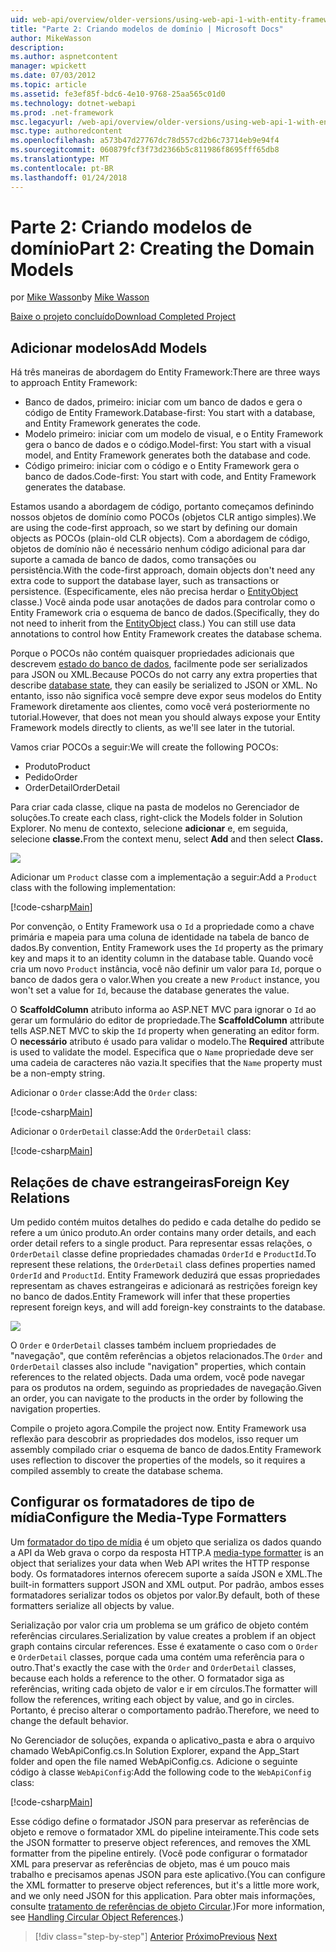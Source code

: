 ```yaml
---
uid: web-api/overview/older-versions/using-web-api-1-with-entity-framework-5/using-web-api-with-entity-framework-part-2
title: "Parte 2: Criando modelos de domínio | Microsoft Docs"
author: MikeWasson
description: 
ms.author: aspnetcontent
manager: wpickett
ms.date: 07/03/2012
ms.topic: article
ms.assetid: fe3ef85f-bdc6-4e10-9768-25aa565c01d0
ms.technology: dotnet-webapi
ms.prod: .net-framework
msc.legacyurl: /web-api/overview/older-versions/using-web-api-1-with-entity-framework-5/using-web-api-with-entity-framework-part-2
msc.type: authoredcontent
ms.openlocfilehash: a573b47d27767dc78d557cd2b6c73714eb9e94f4
ms.sourcegitcommit: 060879fcf3f73d2366b5c811986f8695fff65db8
ms.translationtype: MT
ms.contentlocale: pt-BR
ms.lasthandoff: 01/24/2018
---
```

<a name="part-2-creating-the-domain-models"></a><span data-ttu-id="18688-102">Parte 2: Criando modelos de domínio</span><span class="sxs-lookup"><span data-stu-id="18688-102">Part 2: Creating the Domain Models</span></span>
====================
<span data-ttu-id="18688-103">por [Mike Wasson](https://github.com/MikeWasson)</span><span class="sxs-lookup"><span data-stu-id="18688-103">by [Mike Wasson](https://github.com/MikeWasson)</span></span>

[<span data-ttu-id="18688-104">Baixe o projeto concluído</span><span class="sxs-lookup"><span data-stu-id="18688-104">Download Completed Project</span></span>](http://code.msdn.microsoft.com/ASP-NET-Web-API-with-afa30545)

## <a name="add-models"></a><span data-ttu-id="18688-105">Adicionar modelos</span><span class="sxs-lookup"><span data-stu-id="18688-105">Add Models</span></span>

<span data-ttu-id="18688-106">Há três maneiras de abordagem do Entity Framework:</span><span class="sxs-lookup"><span data-stu-id="18688-106">There are three ways to approach Entity Framework:</span></span>

- <span data-ttu-id="18688-107">Banco de dados, primeiro: iniciar com um banco de dados e gera o código de Entity Framework.</span><span class="sxs-lookup"><span data-stu-id="18688-107">Database-first: You start with a database, and Entity Framework generates the code.</span></span>
- <span data-ttu-id="18688-108">Modelo primeiro: iniciar com um modelo de visual, e o Entity Framework gera o banco de dados e o código.</span><span class="sxs-lookup"><span data-stu-id="18688-108">Model-first: You start with a visual model, and Entity Framework generates both the database and code.</span></span>
- <span data-ttu-id="18688-109">Código primeiro: iniciar com o código e o Entity Framework gera o banco de dados.</span><span class="sxs-lookup"><span data-stu-id="18688-109">Code-first: You start with code, and Entity Framework generates the database.</span></span>

<span data-ttu-id="18688-110">Estamos usando a abordagem de código, portanto começamos definindo nossos objetos de domínio como POCOs (objetos CLR antigo simples).</span><span class="sxs-lookup"><span data-stu-id="18688-110">We are using the code-first approach, so we start by defining our domain objects as POCOs (plain-old CLR objects).</span></span> <span data-ttu-id="18688-111">Com a abordagem de código, objetos de domínio não é necessário nenhum código adicional para dar suporte a camada de banco de dados, como transações ou persistência.</span><span class="sxs-lookup"><span data-stu-id="18688-111">With the code-first approach, domain objects don't need any extra code to support the database layer, such as transactions or persistence.</span></span> <span data-ttu-id="18688-112">(Especificamente, eles não precisa herdar o [EntityObject](https://msdn.microsoft.com/library/system.data.objects.dataclasses.entityobject.aspx) classe.) Você ainda pode usar anotações de dados para controlar como o Entity Framework cria o esquema de banco de dados.</span><span class="sxs-lookup"><span data-stu-id="18688-112">(Specifically, they do not need to inherit from the [EntityObject](https://msdn.microsoft.com/library/system.data.objects.dataclasses.entityobject.aspx) class.) You can still use data annotations to control how Entity Framework creates the database schema.</span></span>

<span data-ttu-id="18688-113">Porque o POCOs não contém quaisquer propriedades adicionais que descrevem [estado do banco de dados](https://msdn.microsoft.com/library/system.data.entitystate.aspx), facilmente pode ser serializados para JSON ou XML.</span><span class="sxs-lookup"><span data-stu-id="18688-113">Because POCOs do not carry any extra properties that describe [database state](https://msdn.microsoft.com/library/system.data.entitystate.aspx), they can easily be serialized to JSON or XML.</span></span> <span data-ttu-id="18688-114">No entanto, isso não significa você sempre deve expor seus modelos do Entity Framework diretamente aos clientes, como você verá posteriormente no tutorial.</span><span class="sxs-lookup"><span data-stu-id="18688-114">However, that does not mean you should always expose your Entity Framework models directly to clients, as we'll see later in the tutorial.</span></span>

<span data-ttu-id="18688-115">Vamos criar POCOs a seguir:</span><span class="sxs-lookup"><span data-stu-id="18688-115">We will create the following POCOs:</span></span>

- <span data-ttu-id="18688-116">Produto</span><span class="sxs-lookup"><span data-stu-id="18688-116">Product</span></span>
- <span data-ttu-id="18688-117">Pedido</span><span class="sxs-lookup"><span data-stu-id="18688-117">Order</span></span>
- <span data-ttu-id="18688-118">OrderDetail</span><span class="sxs-lookup"><span data-stu-id="18688-118">OrderDetail</span></span>

<span data-ttu-id="18688-119">Para criar cada classe, clique na pasta de modelos no Gerenciador de soluções.</span><span class="sxs-lookup"><span data-stu-id="18688-119">To create each class, right-click the Models folder in Solution Explorer.</span></span> <span data-ttu-id="18688-120">No menu de contexto, selecione **adicionar** e, em seguida, selecione **classe.**</span><span class="sxs-lookup"><span data-stu-id="18688-120">From the context menu, select **Add** and then select **Class.**</span></span>

![](using-web-api-with-entity-framework-part-2/_static/image1.png)

<span data-ttu-id="18688-121">Adicionar um `Product` classe com a implementação a seguir:</span><span class="sxs-lookup"><span data-stu-id="18688-121">Add a `Product` class with the following implementation:</span></span>

[!code-csharp[Main](using-web-api-with-entity-framework-part-2/samples/sample1.cs)]

<span data-ttu-id="18688-122">Por convenção, o Entity Framework usa o `Id` a propriedade como a chave primária e mapeia para uma coluna de identidade na tabela de banco de dados.</span><span class="sxs-lookup"><span data-stu-id="18688-122">By convention, Entity Framework uses the `Id` property as the primary key and maps it to an identity column in the database table.</span></span> <span data-ttu-id="18688-123">Quando você cria um novo `Product` instância, você não definir um valor para `Id`, porque o banco de dados gera o valor.</span><span class="sxs-lookup"><span data-stu-id="18688-123">When you create a new `Product` instance, you won't set a value for `Id`, because the database generates the value.</span></span>

<span data-ttu-id="18688-124">O **ScaffoldColumn** atributo informa ao ASP.NET MVC para ignorar o `Id` ao gerar um formulário do editor de propriedade.</span><span class="sxs-lookup"><span data-stu-id="18688-124">The **ScaffoldColumn** attribute tells ASP.NET MVC to skip the `Id` property when generating an editor form.</span></span> <span data-ttu-id="18688-125">O **necessário** atributo é usado para validar o modelo.</span><span class="sxs-lookup"><span data-stu-id="18688-125">The **Required** attribute is used to validate the model.</span></span> <span data-ttu-id="18688-126">Especifica que o `Name` propriedade deve ser uma cadeia de caracteres não vazia.</span><span class="sxs-lookup"><span data-stu-id="18688-126">It specifies that the `Name` property must be a non-empty string.</span></span>

<span data-ttu-id="18688-127">Adicionar o `Order` classe:</span><span class="sxs-lookup"><span data-stu-id="18688-127">Add the `Order` class:</span></span>

[!code-csharp[Main](using-web-api-with-entity-framework-part-2/samples/sample2.cs)]

<span data-ttu-id="18688-128">Adicionar o `OrderDetail` classe:</span><span class="sxs-lookup"><span data-stu-id="18688-128">Add the `OrderDetail` class:</span></span>

[!code-csharp[Main](using-web-api-with-entity-framework-part-2/samples/sample3.cs)]

## <a name="foreign-key-relations"></a><span data-ttu-id="18688-129">Relações de chave estrangeiras</span><span class="sxs-lookup"><span data-stu-id="18688-129">Foreign Key Relations</span></span>

<span data-ttu-id="18688-130">Um pedido contém muitos detalhes do pedido e cada detalhe do pedido se refere a um único produto.</span><span class="sxs-lookup"><span data-stu-id="18688-130">An order contains many order details, and each order detail refers to a single product.</span></span> <span data-ttu-id="18688-131">Para representar essas relações, o `OrderDetail` classe define propriedades chamadas `OrderId` e `ProductId`.</span><span class="sxs-lookup"><span data-stu-id="18688-131">To represent these relations, the `OrderDetail` class defines properties named `OrderId` and `ProductId`.</span></span> <span data-ttu-id="18688-132">Entity Framework deduzirá que essas propriedades representam as chaves estrangeiras e adicionará as restrições foreign key no banco de dados.</span><span class="sxs-lookup"><span data-stu-id="18688-132">Entity Framework will infer that these properties represent foreign keys, and will add foreign-key constraints to the database.</span></span>

![](using-web-api-with-entity-framework-part-2/_static/image2.png)

<span data-ttu-id="18688-133">O `Order` e `OrderDetail` classes também incluem propriedades de "navegação", que contêm referências a objetos relacionados.</span><span class="sxs-lookup"><span data-stu-id="18688-133">The `Order` and `OrderDetail` classes also include "navigation" properties, which contain references to the related objects.</span></span> <span data-ttu-id="18688-134">Dada uma ordem, você pode navegar para os produtos na ordem, seguindo as propriedades de navegação.</span><span class="sxs-lookup"><span data-stu-id="18688-134">Given an order, you can navigate to the products in the order by following the navigation properties.</span></span>

<span data-ttu-id="18688-135">Compile o projeto agora.</span><span class="sxs-lookup"><span data-stu-id="18688-135">Compile the project now.</span></span> <span data-ttu-id="18688-136">Entity Framework usa reflexão para descobrir as propriedades dos modelos, isso requer um assembly compilado criar o esquema de banco de dados.</span><span class="sxs-lookup"><span data-stu-id="18688-136">Entity Framework uses reflection to discover the properties of the models, so it requires a compiled assembly to create the database schema.</span></span>

## <a name="configure-the-media-type-formatters"></a><span data-ttu-id="18688-137">Configurar os formatadores de tipo de mídia</span><span class="sxs-lookup"><span data-stu-id="18688-137">Configure the Media-Type Formatters</span></span>

<span data-ttu-id="18688-138">Um [formatador do tipo de mídia](../../formats-and-model-binding/media-formatters.md) é um objeto que serializa os dados quando a API da Web grava o corpo da resposta HTTP.</span><span class="sxs-lookup"><span data-stu-id="18688-138">A [media-type formatter](../../formats-and-model-binding/media-formatters.md) is an object that serializes your data when Web API writes the HTTP response body.</span></span> <span data-ttu-id="18688-139">Os formatadores internos oferecem suporte a saída JSON e XML.</span><span class="sxs-lookup"><span data-stu-id="18688-139">The built-in formatters support JSON and XML output.</span></span> <span data-ttu-id="18688-140">Por padrão, ambos esses formatadores serializar todos os objetos por valor.</span><span class="sxs-lookup"><span data-stu-id="18688-140">By default, both of these formatters serialize all objects by value.</span></span>

<span data-ttu-id="18688-141">Serialização por valor cria um problema se um gráfico de objeto contém referências circulares.</span><span class="sxs-lookup"><span data-stu-id="18688-141">Serialization by value creates a problem if an object graph contains circular references.</span></span> <span data-ttu-id="18688-142">Esse é exatamente o caso com o `Order` e `OrderDetail` classes, porque cada uma contém uma referência para o outro.</span><span class="sxs-lookup"><span data-stu-id="18688-142">That's exactly the case with the `Order` and `OrderDetail` classes, because each holds a reference to the other.</span></span> <span data-ttu-id="18688-143">O formatador siga as referências, writing cada objeto de valor e ir em círculos.</span><span class="sxs-lookup"><span data-stu-id="18688-143">The formatter will follow the references, writing each object by value, and go in circles.</span></span> <span data-ttu-id="18688-144">Portanto, é preciso alterar o comportamento padrão.</span><span class="sxs-lookup"><span data-stu-id="18688-144">Therefore, we need to change the default behavior.</span></span>

<span data-ttu-id="18688-145">No Gerenciador de soluções, expanda o aplicativo\_pasta e abra o arquivo chamado WebApiConfig.cs.</span><span class="sxs-lookup"><span data-stu-id="18688-145">In Solution Explorer, expand the App\_Start folder and open the file named WebApiConfig.cs.</span></span> <span data-ttu-id="18688-146">Adicione o seguinte código à classe `WebApiConfig`:</span><span class="sxs-lookup"><span data-stu-id="18688-146">Add the following code to the `WebApiConfig` class:</span></span>

[!code-csharp[Main](using-web-api-with-entity-framework-part-2/samples/sample4.cs?highlight=11)]

<span data-ttu-id="18688-147">Esse código define o formatador JSON para preservar as referências de objeto e remove o formatador XML do pipeline inteiramente.</span><span class="sxs-lookup"><span data-stu-id="18688-147">This code sets the JSON formatter to preserve object references, and removes the XML formatter from the pipeline entirely.</span></span> <span data-ttu-id="18688-148">(Você pode configurar o formatador XML para preservar as referências de objeto, mas é um pouco mais trabalho e precisamos apenas JSON para este aplicativo.</span><span class="sxs-lookup"><span data-stu-id="18688-148">(You can configure the XML formatter to preserve object references, but it's a little more work, and we only need JSON for this application.</span></span> <span data-ttu-id="18688-149">Para obter mais informações, consulte [tratamento de referências de objeto Circular](../../formats-and-model-binding/json-and-xml-serialization.md#handling_circular_object_references).)</span><span class="sxs-lookup"><span data-stu-id="18688-149">For more information, see [Handling Circular Object References](../../formats-and-model-binding/json-and-xml-serialization.md#handling_circular_object_references).)</span></span>

>[!div class="step-by-step"]
<span data-ttu-id="18688-150">[Anterior](using-web-api-with-entity-framework-part-1.md)
[Próximo](using-web-api-with-entity-framework-part-3.md)</span><span class="sxs-lookup"><span data-stu-id="18688-150">[Previous](using-web-api-with-entity-framework-part-1.md)
[Next](using-web-api-with-entity-framework-part-3.md)</span></span>
